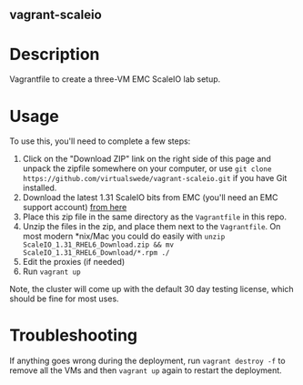 vagrant-scaleio
---------------

# Description

Vagrantfile to create a three-VM EMC ScaleIO lab setup.

# Usage

To use this, you'll need to complete a few steps:

1. Click on the "Download ZIP" link on the right side of this page and unpack the zipfile somewhere on your computer, or use `git clone https://github.com/virtualswede/vagrant-scaleio.git` if you have Git installed.
2. Download the latest 1.31 ScaleIO bits from EMC (you'll need an EMC support account) [from here](https://download.emc.com/downloads/DL56658_ScaleIO-1.31.0-Components-for--RHEL-6.x-Download.zip)
3. Place this zip file in the same directory as the `Vagrantfile` in this repo.
4. Unzip the files in the zip, and place them next to the `Vagrantfile`.  On most modern \*nix/Mac you could do easily with `unzip ScaleIO_1.31_RHEL6_Download.zip && mv ScaleIO_1.31_RHEL6_Download/*.rpm ./`
5. Edit the proxies (if needed)
6. Run `vagrant up`

Note, the cluster will come up with the default 30 day testing license, which should be fine for most uses.

# Troubleshooting

If anything goes wrong during the deployment, run `vagrant destroy -f` to remove all the VMs and then `vagrant up` again to restart the deployment.
